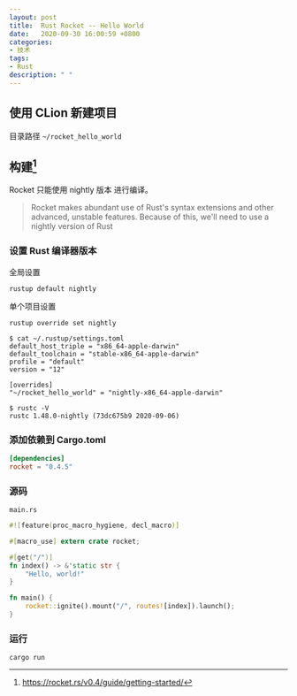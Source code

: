 ```yaml
---
layout: post
title:  Rust Rocket -- Hello World
date:   2020-09-30 16:00:59 +0800
categories:
- 技术
tags: 
- Rust
description: " "
---
```


## 使用 CLion 新建项目

目录路径 `~/rocket_hello_world`

## 构建[^1]

Rocket 只能使用 nightly  版本 进行编译。

> Rocket makes abundant use of Rust's syntax extensions and other advanced, unstable features. Because of this, we'll need to use a nightly version of Rust

### 设置 Rust 编译器版本

全局设置

`rustup default nightly`


单个项目设置

`rustup override set nightly`

``` shell
$ cat ~/.rustup/settings.toml
default_host_triple = "x86_64-apple-darwin"
default_toolchain = "stable-x86_64-apple-darwin"
profile = "default"
version = "12"

[overrides]
"~/rocket_hello_world" = "nightly-x86_64-apple-darwin"

$ rustc -V
rustc 1.48.0-nightly (73dc675b9 2020-09-06)
```
 
### 添加依赖到 Cargo.toml

``` toml
[dependencies]
rocket = "0.4.5"
```

### 源码 

`main.rs`

``` rust 
#![feature(proc_macro_hygiene, decl_macro)]

#[macro_use] extern crate rocket;

#[get("/")]
fn index() -> &'static str {
    "Hello, world!"
}

fn main() {
    rocket::ignite().mount("/", routes![index]).launch();
}

```

### 运行 ###

`cargo run`

[^1]: https://rocket.rs/v0.4/guide/getting-started/
